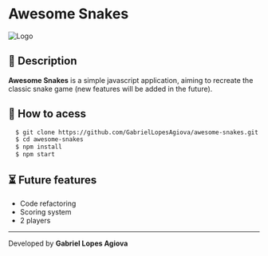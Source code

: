 # Awesome Snakes

![Logo](https://media.giphy.com/media/ERL0m6aaWaZuFA3DrQ/giphy.gif)

## 📰 Description

**Awesome Snakes** is a simple javascript application, aiming to recreate the classic snake game (new features will be added in the future).

## 📁 How to acess

```bash
  $ git clone https://github.com/GabrielLopesAgiova/awesome-snakes.git
  $ cd awesome-snakes
  $ npm install
  $ npm start
```

## ⏳ Future features

- Code refactoring
- Scoring system
- 2 players

---
Developed by **Gabriel Lopes Agiova**
